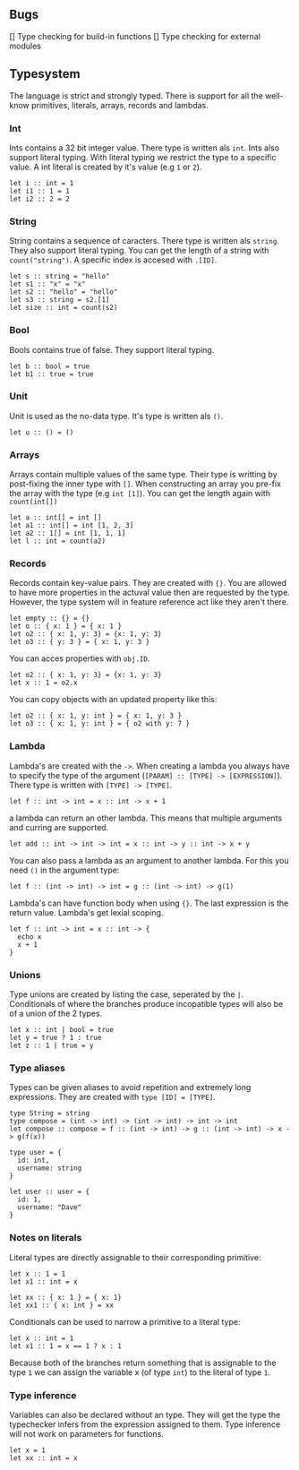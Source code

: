 ## Bugs
[] Type checking for build-in functions
[] Type checking for external modules

## Typesystem

The language is strict and strongly typed. There is support for all the well-know primitives, literals, arrays, records and lambdas.

### Int
Ints contains a 32 bit integer value. There type is written als `int`. Ints also support literal typing. With literal typing we restrict the type to a specific value. A int literal is created by it's value (e.g `1` or `2`).
```
let i :: int = 1
let i1 :: 1 = 1
let i2 :: 2 = 2
```

### String
String contains a sequence of caracters. There type is written als `string`. They also support literal typing. You can get the length of a string with `count("string")`. A specific index is accesed with `.[ID]`.
```
let s :: string = "hello"
let s1 :: "x" = "x"
let s2 :: "hello" = "hello"
let s3 :: string = s2.[1]
let size :: int = count(s2)
```

### Bool
Bools contains true of false. They support literal typing.
```
let b :: bool = true
let b1 :: true = true
```

### Unit
Unit is used as the no-data type. It's type is written als `()`.
```
let u :: () = ()
```

### Arrays
Arrays contain multiple values of the same type. Their type is writting by post-fixing the inner type with `[]`. When constructing an array you pre-fix the array with the type (e.g `int [1]`). You can get the length again with `count(int[])`
```
let a :: int[] = int []
let a1 :: int[] = int [1, 2, 3]
let a2 :: 1[] = int [1, 1, 1]
let l :: int = count(a2)
```

### Records
Records contain key-value pairs. They are created with `{}`. You are allowed to have more properties in the actuval value then are requested by the type. However, the type system will in feature reference act like they aren't there.
```
let empty :: {} = {}
let o :: { x: 1 } = { x: 1 }
let o2 :: { x: 1, y: 3} = {x: 1, y: 3}
let o3 :: { y: 3 } = { x: 1, y: 3 }
```
You can acces properties with `obj.ID`.
```
let o2 :: { x: 1, y: 3} = {x: 1, y: 3}
let x :: 1 = o2.x
```
You can copy objects with an updated property like this:
```
let o2 :: { x: 1, y: int } = { x: 1, y: 3 }
let o3 :: { x: 1, y: int } = { o2 with y: 7 }
```

### Lambda
Lambda's are created with the `->`. When creating a lambda you always have to specify the type of the argument (`[PARAM] :: [TYPE] -> [EXPRESSION]`). There type is written with `[TYPE] -> [TYPE]`.
```
let f :: int -> int = x :: int -> x + 1
```
a lambda can return an other lambda. This means that multiple arguments and curring are supported. 
```
let add :: int -> int -> int = x :: int -> y :: int -> x + y
```
You can also pass a lambda as an argument to another lambda. For this you need `()` in the argument type:
```
let f :: (int -> int) -> int = g :: (int -> int) -> g(1)
```
Lambda's can have function body when using `{}`. The last expression is the return value. Lambda's get lexial scoping.
```
let f :: int -> int = x :: int -> {
  echo x
  x + 1
}
```

### Unions
Type unions are created by listing the case, seperated by the `|`. Conditionals of where the branches produce incopatible types will also be of a union of the 2 types.
```
let x :: int | bool = true
let y = true ? 1 : true
let z :: 1 | true = y
```

### Type aliases
Types can be given aliases to avoid repetition and extremely long expressions. They are created with `type [ID] = [TYPE]`.
```
type String = string
type compose = (int -> int) -> (int -> int) -> int -> int
let compose :: compose = f :: (int -> int) -> g :: (int -> int) -> x -> g(f(x))

type user = { 
  id: int,
  username: string 
}

let user :: user = {
  id: 1,
  username: "Dave"
}
```

### Notes on literals
Literal types are directly assignable to their corresponding primitive:
```
let x :: 1 = 1
let x1 :: int = x

let xx :: { x: 1 } = { x: 1}
let xx1 :: { x: int } = xx
```
Conditionals can be used to narrow a primitive to a literal type:
```
let x :: int = 1
let x1 :: 1 = x == 1 ? x : 1
```
Because both of the branches return something that is assignable to the type `1` we can assign the variable x (of type `int`) to the literal of type `1`.

### Type inference
Variables can also be declared without an type. They will get the type the typechecker infers from the expression assigned to them. Type inference will not work on parameters for functions.
```
let x = 1
let xx :: int = x